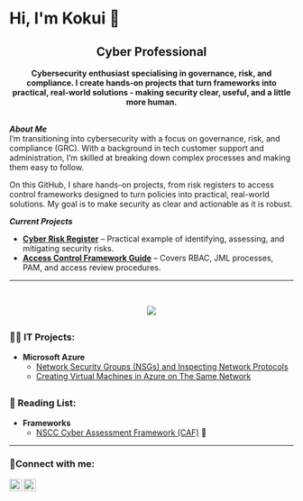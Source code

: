 # <h1>Hi, I'm Kokui 👋</h1> 
<h2 align="center">Cyber Professional </h2>
<b><div align="center">Cybersecurity enthusiast specialising in governance, risk, and compliance. I create hands-on projects that turn frameworks into practical, real-world solutions - making security clear, useful, and a little more human.</b></div>

<b><br><i>About Me</i><br></b>
I’m transitioning into cybersecurity with a focus on governance, risk, and compliance (GRC). With a background in tech customer support and administration, I’m skilled at breaking down complex processes and making them easy to follow.

On this GitHub, I share hands-on projects, from risk registers to access control frameworks designed to turn policies into practical, real-world solutions. My goal is to make security as clear and actionable as it is robust.  


<b><i>Current Projects</i></b>
- [<b>Cyber Risk Register</b>](#) – Practical example of identifying, assessing, and mitigating security risks.
- [<b>Access Control Framework Guide</b>](#) – Covers RBAC, JML processes, PAM, and access review procedures. 

---
  
<br><div align="center">
    <a href="https://www.linkedin.com/in/kokui-agbenu"><img src="https://img.shields.io/badge/-LinkedIn-0072b1?&style=for-the-badge&logo=linkedin&logoColor=white" /></a>
</div>

<!--
## <h3>🔒 Cybersecurity Projects:</h3>
- <b>Vulnerability Management Project</b>
  - [Vulnerability Management Program Implementation: Prerequisites and Installation](https://github.com/kokuiagbenu/osticket-prereqs)
  - [Programmatic Vulnerability Remediations (PowerShell and BASH): Prerequisites and Installation](https://github.com/kokuiagbenu/osticket-prereqs)
-->


## <h3>👩‍💻 IT Projects:</h3>
<!--
- <b>Active Directory</b>
  - [Deploying Active Directory: Prerequisites and Installation](https://github.com/kokuiagbenu/osticket-prereqs)
  - [Creating 100 users using Powershell: Prerequisites and Installation](https://github.com/kokuiagbenu/osticket-prereqs)
  - [Group Policy and managing accounts: Prerequisites and Installation](https://github.com/kokuiagbenu/osticket-prereqs)


- <b>osTicket (Help Desk Ticketing System)</b>
  - [osTicket: Prerequisites and Installation](https://github.com/kokuiagbenu/osticket-prereqs)
  - [osTicket: Post-Installation Configuration](https://github.com/kokuiagbenu/osticket-post-install-config)
  - [osTicket: Ticket Lifecycle Examples](https://github.com/kokuiagbenu/ticket-lifecycle)
 --> 

- <b>Microsoft Azure</b>
  <!--- [Configuring On-premises Active Directory within Azure VMs](https://github.com/kokuiagbenu/configure-ad) --> 
  - [Network Security Groups (NSGs) and Inspecting Network Protocols](https://github.com/kokuiagbenu/azure-network-protocols)
  - [Creating Virtual Machines in Azure on The Same Network](https://github.com/kokuiagbenu/create-virtual-machines)

## <h3>📖 Reading List:</h3>
- <b>Frameworks</b>
  - [NSCC Cyber Assessment Framework (CAF)](https://www.ncsc.gov.uk/collection/cyber-assessment-framework) 🔲
<hr/>
<h3>🤳Connect with me:</h3>

[<img align="left" alt="Kokui | LinkedIn" width="22px" src="https://cdn.jsdelivr.net/npm/simple-icons@v3/icons/linkedin.svg" />][linkedin]
[<img align="left" alt="Kokui | Medium" width="22px" src="https://cdn.jsdelivr.net/npm/simple-icons@v3/icons/medium.svg" />][medium]

[linkedin]: https://linkedin.com/in/kokui-agbenu/
[medium]: https://medium.com/@kokui-agbenu
